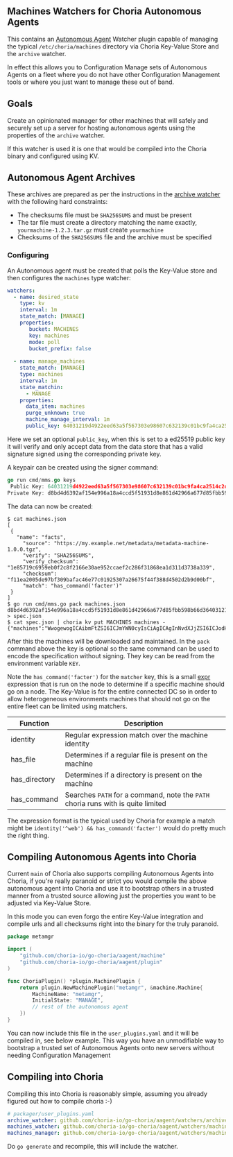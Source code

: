 ## Machines Watchers for Choria Autonomous Agents

This contains an [Autonomous Agent](https://choria.io/docs/autoagents/) Watcher plugin capable of
managing the typical `/etc/choria/machines` directory via Choria Key-Value Store and the `archive`
watcher.

In effect this allows you to Configuration Manage sets of Autonomous Agents on a fleet where you do not have
other Configuration Management tools or where you just want to manage these out of band.

## Goals

Create an opinionated manager for other machines that will safely and securely set up a server for hosting autonomous
agents using the properties of the `archive` watcher.

If this watcher is used it is one that would be compiled into the Choria binary and configured using KV.

## Autonomous Agent Archives

These archives are prepared as per the instructions in the [archive watcher](../archivewatcher/README.md) with the following hard constraints:

* The checksums file must be `SHA256SUMS` and must be present
* The tar file must create a directory matching the name exactly, `yourmachine-1.2.3.tar.gz` must create `yourmachine`
* Checksums of the `SHA256SUMS` file and the archive must be specified

### Configuring

An Autonomous agent must be created that polls the Key-Value store and then configures the `machines` type watcher:

```yaml
watchers:
  - name: desired_state
    type: kv
    interval: 1m
    state_match: [MANAGE]
    properties:
       bucket: MACHINES
       key: machines
       mode: poll
       bucket_prefix: false
    
  - name: manage_machines
    state_match: [MANAGE]
    type: machines
    interval: 1m
    state_matchin:
      - MANAGE
    properties:
      data_item: machines
      purge_unknown: true
      machine_manage_interval: 1m
      public_key: 64031219d4922eed63a5f567303e98607c632139c01bc9fa4ca2514c2d9d30da
```

Here we set an optional `public_key`, when this is set to a ed25519 public key it will verify and only accept data from the data store that has a valid signature signed using the corresponding private key.

A keypair can be created using the signer command:

```go
go run cmd/mms.go keys
 Public Key: 64031219d4922eed63a5f567303e98607c632139c01bc9fa4ca2514c2d9d30da
Private Key: d8bd4d6392af154e996a18a4ccd5f51931d8e861d42966a677d85fbb598b66d364031219d4922eed63a5f567303e98607c632139c01bc9fa4ca2514c2d9d30da
```

The data can now be created:

```nohighlight
$ cat machines.json
[
 {
   "name": "facts",
     "source": "https://my.example.net/metadata/metadata-machine-1.0.0.tgz",
     "verify": "SHA256SUMS",
     "verify_checksum": "1e85719c6959eb0f2c8f2166e30ae952ccaef2c286f31868ea1d311d3738a339",
     "checksum": "f11ea2005de97bf309bafac46e77c01925307a26675f44f388d4502d2b9d00bf",
     "match": "has_command('facter')"
 }
]
$ go run cmd/mms.go pack machines.json d8bd4d6392af154e996a18a4ccd5f51931d8e861d42966a677d85fbb598b66d364031219d4922eed63a5f567303e98607c632139c01bc9fa4ca2514c2d9d30da > spec.json
$ cat spec.json | choria kv put MACHINES machines -
{"machines":"WwogewogICAibmFtZSI6ICJmYWN0cyIsCiAgICAgInNvdXJjZSI6ICJodHRwczovL215LmV4YW1wbGUubmV0L21ldGFkYXRhL21ldGFkYXRhLW1hY2hpbmUtMS4wLjAudGd6IiwKICAgICAidmVyaWZ5IjogIlNIQTI1NlNVTVMiLAogICAgICJ2ZXJpZnlfY2hlY2tzdW0iOiAiMWU4NTcxOWM2OTU5ZWIwZjJjOGYyMTY2ZTMwYWU5NTJjY2FlZjJjMjg2ZjMxODY4ZWExZDMxMWQzNzM4YTMzOSIsCiAgICAgImNoZWNrc3VtIjogImYxMWVhMjAwNWRlOTdiZjMwOWJhZmFjNDZlNzdjMDE5MjUzMDdhMjY2NzVmNDRmMzg4ZDQ1MDJkMmI5ZDAwYmYiLAogICAgICJtYXRjaCI6ICJoYXNfY29tbWFuZCgnZmFjdGVyJykiCiB9Cl0K","signature":"f06d4a1cfe9ac79d26b5e6646fdfa9d845a5506c9a2fe0a71fb8416f6f7edd253a1eb46363c12ca5f6148b19ab1ed9a5f25c89b09b3360a09b7d054bf4b55204"}
```

After this the machines will be downloaded and maintained. In the `pack` command above the key is optional so the same command can be used to encode the specification without signing. They key can be read from the environment variable `KEY`.

Note the `has_command('facter')` for the `matcher` key, this is a small [expr](https://github.com/antonmedv/expr) expression
that is run on the node to determine if a specific machine should go on a node. The Key-Value is for the entire connected
DC so in order to allow heterogeneous environments machines that should not go on the entire fleet can be limited using matchers.

|Function|Description|
|--------|-----------|
|identity|Regular expression match over the machine identity|
|has_file|Determines if a regular file is present on the machine|
|has_directory|Determines if a directory is present on the machine|
|has_command|Searches `PATH` for a command, note the `PATH` choria runs with is quite limited|

The expression format is the typical used by Choria for example a match might be `identity('^web') && has_command('facter')`
would do pretty much the right thing.

## Compiling Autonomous Agents into Choria

Current `main` of Choria also supports compiling Autonomous Agents into Choria, if you're really paranoid or strict
you would compile the above autonomous agent into Choria and use it to bootstrap others in a trusted manner from a trusted
source allowing just the properties you want to be adjusted via Key-Value Store.

In this mode you can even forgo the entire Key-Value integration and compile urls and all checksums right into the binary
for the truly paranoid.

```go
package metamgr

import (
	"github.com/choria-io/go-choria/aagent/machine"
	"github.com/choria-io/go-choria/aagent/plugin"
)

func ChoriaPlugin() *plugin.MachinePlugin {
	return plugin.NewMachinePlugin("metamgr", &machine.Machine{
		MachineName: "metamgr",
		InitialState: "MANAGE",
		// rest of the autonomous agent
    })
}
```

You can now include this file in the `user_plugins.yaml` and it will be compiled in, see below example.  This way you have
an unmodifiable way to bootstrap a trusted set of Autonomous Agents onto new servers without needing Configuration Management

## Compiling into Choria

Compiling this into Choria is reasonably simple, assuming you already figured out how to compile choria :-)

```yaml
# packager/user_plugins.yaml
archive_watcher: github.com/choria-io/go-choria/aagent/watchers/archivewatcher
machines_watcher: github.com/choria-io/go-choria/aagent/watchers/machineswatcher
machines_manager: github.com/choria-io/go-choria/aagent/watchers/machineswatcher/manager
```

Do `go generate` and recompile, this will include the watcher.

